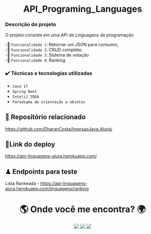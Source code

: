 
<h1 align="center">API_Programing_Languages</h1>


<h3> Descrição do projeto </h3>

O projeto consiste em uma API de Linguagens de programação

-🔨 `Funcionalidade 1`: Retornar um JSON para consumo;</br>
-🔨 `Funcionalidade 2`: CRUD completo;</br>
-🔨 `Funcionalidade 3`: Sistema de votação</br>
-🔨 `Funcionalidade 4`: Ranking</br>

<h3> ✔️ Técnicas e tecnologias utilizadas </h3>
 
- ``Java 17``
- ``Spring Boot``
- ``InteliJ IDEA``
- ``Paradigma de orientação a objetos``

## 📁 Repositório relacionado 

https://github.com/DharanCosta/ImersaoJava_Alura/

## 🔗Link do deploy

https://api-linguagens-alura.herokuapp.com/

## ♟ Endpoints para teste

Lista Rankeada - https://api-linguagens-alura.herokuapp.com/linguagens/ranking 


<h1 align="center">🌎 Onde você me encontra? 🌍</h1>

                                    
<div align="center" > 
  <a href="https://discord.gg/4j9jynF3" target="_blank"><img src="https://img.shields.io/badge/Discord-7289DA?style=for-the-badge&logo=discord&logoColor=white" target="_blank"></a> 
  <a href = "mailto:dharancosta@gmail.com"><img src="https://img.shields.io/badge/Gmail-D14836?style=for-the-badge&logo=gmail&logoColor=white" target="_blank"></a>
  <a href="https://www.linkedin.com/in/dharancosta/" target="_blank"><img src="https://img.shields.io/badge/-LinkedIn-%230077B5?style=for-the-badge&logo=linkedin&logoColor=white" target="_blank"></a> 
</div




